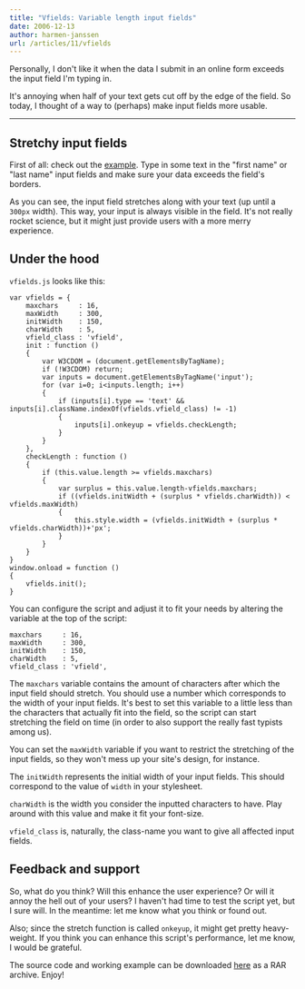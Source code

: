 ```yaml
---
title: "Vfields: Variable length input fields"
date: 2006-12-13
author: harmen-janssen
url: /articles/11/vfields
---
```


<p>
Personally, I don't like it when the data I submit in an online form exceeds the input field I'm typing in.
</p>
<p>
It's annoying when half of your text gets cut off by the edge of the field. So today, I thought of a way to (perhaps) make input fields more usable.
</p>

---

## Stretchy input fields

First of all: check out the [example](http://www.whatstyle.net/examples/variable_length_inputs.html). Type in some text in the "first name" or "last name" input fields and make sure your data exceeds the field's borders.

As you can see, the input field stretches along with your text (up until a `300px` width). This way, your input is always visible in the field. It's not really rocket science, but it might just provide users with a more merry experience.

## Under the hood

`vfields.js` looks like this:

```
var vfields = {
	maxchars	 : 16,
	maxWidth	 : 300,
	initWidth	 : 150,
	charWidth	 : 5,
	vfield_class : 'vfield',
	init : function ()
	{
		var W3CDOM = (document.getElementsByTagName);
		if (!W3CDOM) return;
		var inputs = document.getElementsByTagName('input');
		for (var i=0; i<inputs.length; i++)
		{
			if (inputs[i].type == 'text' && inputs[i].className.indexOf(vfields.vfield_class) != -1)
			{
				inputs[i].onkeyup = vfields.checkLength;
			}
		}
	},
	checkLength : function ()
	{
		if (this.value.length >= vfields.maxchars)
		{
			var surplus	= this.value.length-vfields.maxchars;
			if ((vfields.initWidth + (surplus * vfields.charWidth)) < vfields.maxWidth)
			{
				this.style.width = (vfields.initWidth + (surplus * vfields.charWidth))+'px';
			}
		}
	}
}
window.onload = function ()
{
	vfields.init();
}
```

You can configure the script and adjust it to fit your needs by altering the variable at the top of the script:

```
maxchars	 : 16,
maxWidth	 : 300,
initWidth	 : 150,
charWidth	 : 5,
vfield_class : 'vfield',
```

The `maxchars` variable contains the amount of characters after which the input field should stretch. You should use a number which corresponds to the width of your input fields. It's best to set this variable to a little less than the characters that actually fit into the field, so the script can start stretching the field on time (in order to also support the really fast typists among us).

You can set the `maxWidth` variable if you want to restrict the stretching of the input fields, so they won't mess up your site's design, for instance.

The `initWidth` represents the initial width of your input fields. This should correspond to the value of `width` in your stylesheet.

`charWidth` is the width you consider the inputted characters to have. Play around with this value and make it fit your font-size.

`vfield_class` is, naturally, the class-name you want to give all affected input fields.

## Feedback and support

So, what do you think? Will this enhance the user experience? Or will it annoy the hell out of your users? I haven't had time to test the script yet, but I sure will. In the meantime: let me know what you think or found out.

Also; since the stretch function is called `onkeyup`, it might get pretty heavy-weight. If you think you can enhance this script's performance, let me know, I would be grateful.

The source code and working example can be downloaded [here](http://www.whatstyle.net/examples/vfields.rar) as a RAR archive. Enjoy!

